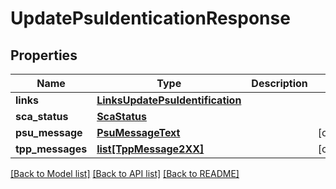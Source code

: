 # UpdatePsuIdenticationResponse

## Properties
Name | Type | Description | Notes
------------ | ------------- | ------------- | -------------
**links** | [**LinksUpdatePsuIdentification**](LinksUpdatePsuIdentification.md) |  | 
**sca_status** | [**ScaStatus**](ScaStatus.md) |  | 
**psu_message** | [**PsuMessageText**](PsuMessageText.md) |  | [optional] 
**tpp_messages** | [**list[TppMessage2XX]**](TppMessage2XX.md) |  | [optional] 

[[Back to Model list]](../README.md#documentation-for-models) [[Back to API list]](../README.md#documentation-for-api-endpoints) [[Back to README]](../README.md)

